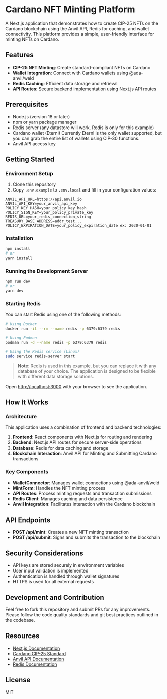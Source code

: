 # Cardano NFT Minting Platform

A Next.js application that demonstrates how to create CIP-25 NFTs on the Cardano blockchain using the Anvil API, Redis for caching, and wallet connectivity. This platform provides a simple, user-friendly interface for minting NFTs on Cardano.

## Features

- **CIP-25 NFT Minting**: Create standard-compliant NFTs on Cardano
- **Wallet Integration**: Connect with Cardano wallets using @ada-anvil/weld
- **Redis Caching**: Efficient data storage and retrieval
- **API Routes**: Secure backend implementation using Next.js API routes

## Prerequisites

- Node.js (version 18 or later)
- npm or yarn package manager
- Redis server (any datastore will work. Redis is only for this example)
- Cardano wallet (Eternl) Currently Eternl is the only wallet supported, but you can grab the entire list of wallets using CIP-30 functions.
- Anvil API access key

## Getting Started

### Environment Setup

1. Clone this repository
2. Copy `.env.example` to `.env.local` and fill in your configuration values:

```
ANVIL_API_URL=https://api.anvil.io
ANVIL_API_KEY=your_anvil_api_key
POLICY_KEY_HASH=your_policy_key_hash
POLICY_SIGN_KEY=your_policy_private_key
REDIS_URL=your_redis_connection_string
TREASURY_BASE_ADDRESS=addr_test...
POLICY_EXPIRATION_DATE=your_policy_expiration_date ex: 2030-01-01
```

### Installation

```bash
npm install
# or
yarn install
```

### Running the Development Server

```bash
npm run dev
# or
yarn dev
```

### Starting Redis

You can start Redis using one of the following methods:

```bash
# Using Docker
docker run -it --rm --name redis -p 6379:6379 redis

# Using Podman
podman run -d --name redis -p 6379:6379 redis

# Using the Redis service (Linux)
sudo service redis-server start
```

> **Note**: Redis is used in this example, but you can replace it with any database of your choice. The application is designed to be flexible with different data storage solutions.

Open [http://localhost:3000](http://localhost:3000) with your browser to see the application.

## How It Works

### Architecture

This application uses a combination of frontend and backend technologies:

1. **Frontend**: React components with Next.js for routing and rendering
2. **Backend**: Next.js API routes for secure server-side operations
3. **Database**: Redis for data caching and storage
4. **Blockchain Interaction**: Anvil API for Minting and Submitting Cardano transactions

### Key Components

- **WalletConnector**: Manages wallet connections using @ada-anvil/weld
- **MintForm**: Handles the NFT minting process
- **API Routes**: Process minting requests and transaction submissions
- **Redis Client**: Manages caching and data persistence
- **Anvil Integration**: Facilitates interaction with the Cardano blockchain

## API Endpoints

- **POST /api/mint**: Creates a new NFT minting transaction
- **POST /api/submit**: Signs and submits the transaction to the blockchain

## Security Considerations

- API keys are stored securely in environment variables
- User input validation is implemented
- Authentication is handled through wallet signatures
- HTTPS is used for all external requests

## Development and Contribution

Feel free to fork this repository and submit PRs for any improvements. Please follow the code quality standards and git best practices outlined in the codebase.

## Resources

- [Next.js Documentation](https://nextjs.org/docs)
- [Cardano CIP-25 Standard](https://cips.cardano.org/cips/cip25/)
- [Anvil API Documentation](ADD_URL)
- [Redis Documentation](https://redis.io/documentation)

## License

MIT
